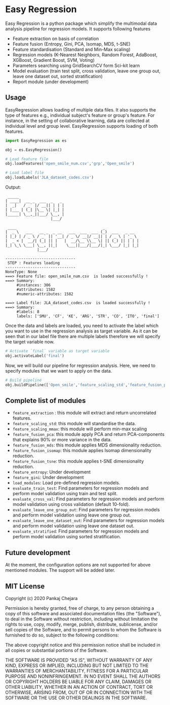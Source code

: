 # Easy Regression


Easy Regression is a python package which simplify the multimodal data analysis pipeline for regression models. It supports following features 

  - Feature extraction on basis of correlation
  - Feature fusion (Entropy, Gini, PCA, Isomap, MDS, t-SNE)
  - Feature standardisation (Standard and Min-Max scaling)
  - Regression models (K-Nearest Neighbors, Random Forest, AdaBoost, XGBoost, Gradient Boost, SVM, Voting)
  - Parameters searching using GridSearchCV form Sci-kit learn
  - Model evaluation (train test split, cross validation, leave one group out, leave one dataset out, sorted stratification)
  - Report module (under development)
  
## Usage
EasyRegression allows loading of multiple data files. It also supports the type of features e.g., individual subject's feature or group's feature. For instance, in the setting of collaborative learning, data are collected at individual level and group level. EasyRegression supports loading of both features.

``` python
import EasyRegression as es

obj = es.EasyRegression()

# Load feature file 
obj.loadFeatures('open_smile_num.csv','grp','Open_smile')

# Load label file
obj.loadLabels('JLA_dataset_codes.csv')
```
Output:
```
 _____                    
| ____|  __ _  ___  _   _ 
|  _|   / _` |/ __|| | | |
| |___ | (_| |\__ \| |_| |
|_____| \__,_||___/ \__, |
                    |___/ 

 ____                                      _               
|  _ \   ___   __ _  _ __   ___  ___  ___ (_)  ___   _ __  
| |_) | / _ \ / _` || '__| / _ \/ __|/ __|| | / _ \ | '_ \ 
|  _ < |  __/| (_| || |   |  __/\__ \\__ \| || (_) || | | |
|_| \_\ \___| \__, ||_|    \___||___/|___/|_| \___/ |_| |_|
              |___/                                        

-------------------------------
 STEP : Features loading
-------------------------------
NoneType: None
===> Feature file: open_smile_num.csv  is loaded successfully !
===> Summary:
     #instances: 306
     #attributes: 1582
     #numeric-attributes: 1582

===> Label file: JLA_dataset_codes.csv  is loaded successfully !
===> Summary:
     #labels: 8
     labels: ['SMU', 'CF', 'KE', 'ARG', 'STR', 'CO', 'ITO', 'final']
```
Once the data and labels are loaded, you need to activate the label which you want to use in the regression analysis as target variable. 
As it can be seen that in our label file there are multiple labels therefore we will specify the target variable now.
```python
# Activate `final` variable as target variable
obj.activateLabel('final')
```
Now, we will build our pipeline for regression analysis. Here, we need to specify modules that we want to apply on the data.
```python
# Build pipeline
obj.buildPipeline(['Open_smile','feature_scaling_std','feature_fusion_pca','load_modules','evaluate_train_test'])

```
 ## Complete list of modules
 
- `feature_extraction` : this module will extract and return uncorrelated features.
- `feature_scaling_std`: this module will standardise the data.
- `feature_scaling_mmax`: this module will perform min-max scaling
- `feature_fusion_pca`: this module apply PCA and return PCA-components that explains 90% or more variance in the data.
- `feature_fusion_mds`: this module applies MDS dimensionality reduction.
- `feature_fusion_isomap`: this module applies Isomap dimensionality reduction.
- `feature_fusion_tsne`: this module applies t-SNE dimensionality reduction.
- `feature_entropy`: Under development
- `feature_gini`: Under development
- `load_modules`: Load pre-defined regression models.
- `evaluate_train_test`: Find parameters for regression models and perform model validation using train and test split.
- `evaluate_cross_val`: Find parameters for regression models and perform model validation using cross validation (default 10-fold).
- `evaluate_leave_one_group_out`: Find parameters for regression models and perform model validation using leave one group out.
- `evaluate_leave_one_dataset_out`: Find parameters for regression models and perform model validation using leave one dataset out.
- `evaluate_stratified`: Find parameters for regression models and perform model validation using sorted stratification.

## Future development
At the moment, the configuration options are not supported for above mentioned modules. The support will be added later.


## MIT License

Copyright (c) 2020 Pankaj Chejara

Permission is hereby granted, free of charge, to any person obtaining a copy
of this software and associated documentation files (the "Software"), to deal
in the Software without restriction, including without limitation the rights
to use, copy, modify, merge, publish, distribute, sublicense, and/or sell
copies of the Software, and to permit persons to whom the Software is
furnished to do so, subject to the following conditions:

The above copyright notice and this permission notice shall be included in all
copies or substantial portions of the Software.

THE SOFTWARE IS PROVIDED "AS IS", WITHOUT WARRANTY OF ANY KIND, EXPRESS OR
IMPLIED, INCLUDING BUT NOT LIMITED TO THE WARRANTIES OF MERCHANTABILITY,
FITNESS FOR A PARTICULAR PURPOSE AND NONINFRINGEMENT. IN NO EVENT SHALL THE
AUTHORS OR COPYRIGHT HOLDERS BE LIABLE FOR ANY CLAIM, DAMAGES OR OTHER
LIABILITY, WHETHER IN AN ACTION OF CONTRACT, TORT OR OTHERWISE, ARISING FROM,
OUT OF OR IN CONNECTION WITH THE SOFTWARE OR THE USE OR OTHER DEALINGS IN THE
SOFTWARE.

